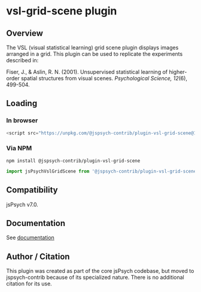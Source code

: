 # vsl-grid-scene plugin

## Overview

The VSL (visual statistical learning) grid scene plugin displays images arranged in a grid. This plugin can be used to replicate the experiments described in:

Fiser, J., & Aslin, R. N. (2001). Unsupervised statistical learning of higher-order spatial structures from visual scenes. *Psychological Science, 12*(6), 499-504.

## Loading

### In browser

```js
<script src="https://unpkg.com/@jspsych-contrib/plugin-vsl-grid-scene@1.0.0"></script>
```

### Via NPM

```
npm install @jspsych-contrib/plugin-vsl-grid-scene
```

```js
import jsPsychVslGridScene from '@jspsych-contrib/plugin-vsl-grid-scene';
```

## Compatibility

jsPsych v7.0.

## Documentation

See [documentation](docs/jspsych-vsl-grid-scene.md)

## Author / Citation

This plugin was created as part of the core jsPsych codebase, but moved to jspsych-contrib because of its specialized nature. There is no additional citation for its use.